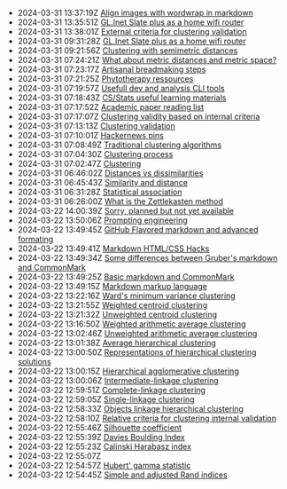 * 2024-03-31 13:37:19Z [Align images with wordwrap in markdown](../19)
* 2024-03-31 13:35:51Z [GL.Inet Slate plus as a home wifi router](../47)
* 2024-03-31 13:38:01Z [External criteria for clustering validation](../20)
* 2024-03-31 09:31:28Z [GL.Inet Slate plus as a home wifi router](../18)
* 2024-03-31 09:21:56Z [Clustering with semimetric distances](../17)
* 2024-03-31 07:24:21Z [What about metric distances and metric space?](../16)
* 2024-03-31 07:23:17Z [Artisanal breadmaking steps](../15)
* 2024-03-31 07:21:25Z [Phytotherapy ressources](../14)
* 2024-03-31 07:19:57Z [Usefull dev and analysis CLI tools](../13)
* 2024-03-31 07:18:43Z [CS/Stats useful learning materials](../12)
* 2024-03-31 07:17:52Z [Academic paper reading list ](../11)
* 2024-03-31 07:17:07Z [Clustering validity based on internal criteria](../10)
* 2024-03-31 07:13:13Z [Clustering validation](../9)
* 2024-03-31 07:10:01Z [Hackernews pins ](../8)
* 2024-03-31 07:08:49Z [Traditional clustering algorithms](../7)
* 2024-03-31 07:04:30Z [Clustering process](../6)
* 2024-03-31 07:02:47Z [Clustering](../5)
* 2024-03-31 06:46:02Z [Distances vs dissimilarities](../4)
* 2024-03-31 06:45:43Z [Similarity and distance](../3)
* 2024-03-31 06:31:28Z [Statistical association](../2)
* 2024-03-31 06:26:00Z [What is the Zettlekasten method](../1)
* 2024-03-22 14:00:39Z [Sorry, planned but not yet available](../0)
* 2024-03-22 13:50:06Z [Prompting engineering](../46)
* 2024-03-22 13:49:45Z [GitHub Flavored markdown and advanced formating](../43)
* 2024-03-22 13:49:41Z [Markdown HTML/CSS Hacks](../44)
* 2024-03-22 13:49:34Z [Some differences between Gruber's markdown and CommonMark ](../42)
* 2024-03-22 13:49:25Z [Basic markdown and CommonMark](../41)
* 2024-03-22 13:49:15Z [Markdown markup language](../40)
* 2024-03-22 13:22:16Z [Ward's minimum variance clustering](../39)
* 2024-03-22 13:21:55Z [Weighted centroid clustering](../38)
* 2024-03-22 13:21:32Z [Unweighted centroid clustering](../37)
* 2024-03-22 13:16:50Z [Weighted arithmetic average clustering](../36)
* 2024-03-22 13:02:46Z [Unweighted arithmetic average clustering](../35)
* 2024-03-22 13:01:38Z [Average hierarchical clustering](../34)
* 2024-03-22 13:00:50Z [Representations of hierarchical clustering solutions](../33)
* 2024-03-22 13:00:15Z [Hierarchical agglomerative clustering](../32)
* 2024-03-22 13:00:06Z [Intermediate-linkage clustering](../31)
* 2024-03-22 12:59:51Z [Complete-linkage clustering](../30)
* 2024-03-22 12:59:05Z [Single-linkage clustering](../29)
* 2024-03-22 12:58:33Z [Objects linkage hierarchical clustering](../28)
* 2024-03-22 12:58:10Z [Relative criteria for clustering internal validation](../27)
* 2024-03-22 12:55:46Z [Silhouette coefficient](../26)
* 2024-03-22 12:55:39Z [Davies Boulding Index](../25)
* 2024-03-22 12:55:23Z [Calinski Harabasz index](../24)
* 2024-03-22 12:55:07Z [](../23)
* 2024-03-22 12:54:57Z [Hubert' gamma statistic](../22)
* 2024-03-22 12:54:45Z [Simple and adjusted Rand indices](../21)
